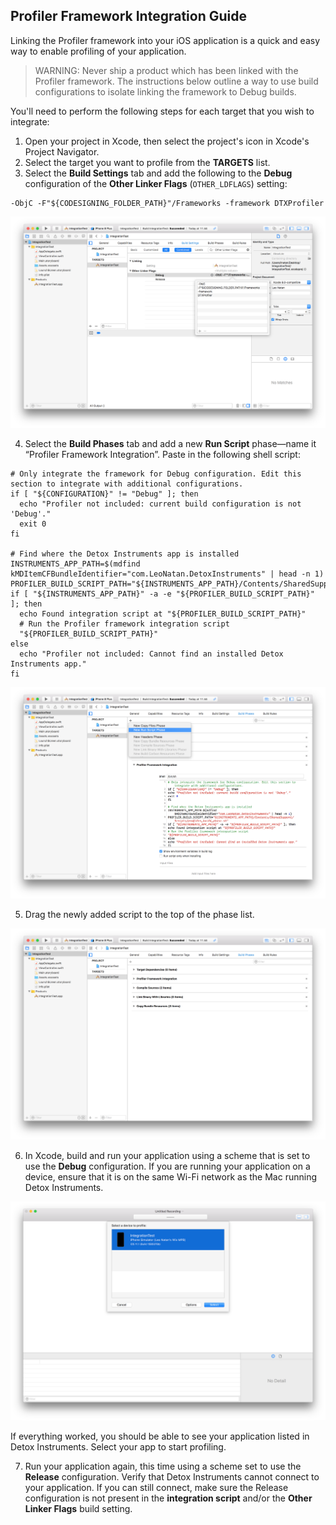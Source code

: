 ## Profiler Framework Integration Guide

Linking the Profiler framework into your iOS application is a quick and easy way to enable profiling of your application.

> WARNING: Never ship a product which has been linked with the Profiler framework. The instructions below outline a way to use build configurations to isolate linking the framework to Debug builds.

You'll need to perform the following steps for each target that you wish to integrate:

1. Open your project in Xcode, then select the project's icon in Xcode's Project Navigator.
2. Select the target you want to profile from the **TARGETS** list.
3. Select the **Build Settings** tab and add the following to the **Debug** configuration of the **Other Linker Flags** (`OTHER_LDFLAGS`) setting:
 
  ```
  -ObjC -F"${CODESIGNING_FOLDER_PATH}"/Frameworks -framework DTXProfiler
  ```
  
  ![Other Linker Flags](Resources/Integration_OtherLinkerFlags.png "Add the Other Linker Flags build setting")
 
4. Select the **Build Phases** tab and add a new **Run Script** phase—name it “Profiler Framework Integration”. Paste in the following shell script:

  ```
  # Only integrate the framework for Debug configuration. Edit this section to integrate with additional configurations.
  if [ "${CONFIGURATION}" != "Debug" ]; then
    echo "Profiler not included: current build configuration is not 'Debug'."
    exit 0
  fi
 
  # Find where the Detox Instruments app is installed
  INSTRUMENTS_APP_PATH=$(mdfind kMDItemCFBundleIdentifier="com.LeoNatan.DetoxInstruments" | head -n 1)
  PROFILER_BUILD_SCRIPT_PATH="${INSTRUMENTS_APP_PATH}/Contents/SharedSupport/Scripts/profiler_build_phase.sh"
  if [ "${INSTRUMENTS_APP_PATH}" -a -e "${PROFILER_BUILD_SCRIPT_PATH}" ]; then
    echo Found integration script at "${PROFILER_BUILD_SCRIPT_PATH}"
	# Run the Profiler framework integration script
    "${PROFILER_BUILD_SCRIPT_PATH}"
  else
    echo "Profiler not included: Cannot find an installed Detox Instruments app."
  fi
  ```
  
  ![New Run Script](Resources/Integration_NewBuildPhase.png "Add new run script and paste the script")
  
5. Drag the newly added script to the top of the phase list.
  
  ![Drag to Top](Resources/Integration_DragToTop.png "Drag the new script to the top of the list")
 
6. In Xcode, build and run your application using a scheme that is set to use the **Debug** configuration. If you are running your application on a device, ensure that it is on the same Wi-Fi network as the Mac running Detox Instruments.

  ![Discovered](Resources/Integration_Discovered.png "Detox Instruments lists your app")

 If everything worked, you should be able to see your application listed in Detox Instruments. Select your app to start profiling.
 
7. Run your application again, this time using a scheme set to use the **Release** configuration. Verify that Detox Instruments cannot connect to your application. If you can still connect, make sure the Release configuration is not present in the **integration script** and/or the **Other Linker Flags** build setting.
